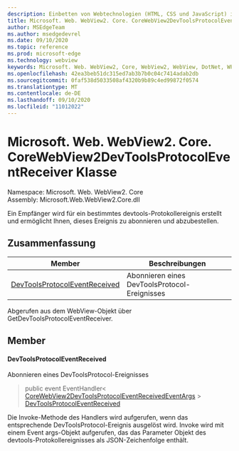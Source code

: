 ```yaml
---
description: Einbetten von Webtechnologien (HTML, CSS und JavaScript) in ihre systemeigenen Anwendungen mit dem Microsoft Edge WebView2-Steuerelement
title: Microsoft. Web. WebView2. Core. CoreWebView2DevToolsProtocolEventReceiver
author: MSEdgeTeam
ms.author: msedgedevrel
ms.date: 09/10/2020
ms.topic: reference
ms.prod: microsoft-edge
ms.technology: webview
keywords: Microsoft. Web. WebView2, Core, WebView2, WebView, DotNet, WPF, WinForms, APP, Edge, CoreWebView2, CoreWebView2Controller, Browser Control, Edge HTML, Microsoft. Web. WebView2. Core. CoreWebView2DevToolsProtocolEventReceiver
ms.openlocfilehash: 42ea3beb51dc315ed7ab3b7b0c04c7414adab2db
ms.sourcegitcommit: 0faf538d5033508af4320b9b89c4ed99872f0574
ms.translationtype: MT
ms.contentlocale: de-DE
ms.lasthandoff: 09/10/2020
ms.locfileid: "11012022"
---
```

# Microsoft. Web. WebView2. Core. CoreWebView2DevToolsProtocolEventReceiver Klasse 

Namespace: Microsoft. Web. WebView2. Core \
Assembly: Microsoft.Web.WebView2.Core.dll

Ein Empfänger wird für ein bestimmtes devtools-Protokollereignis erstellt und ermöglicht Ihnen, dieses Ereignis zu abonnieren und abzubestellen.

## Zusammenfassung

 Member                        | Beschreibungen
--------------------------------|---------------------------------------------
[DevToolsProtocolEventReceived](#devtoolsprotocoleventreceived) | Abonnieren eines DevToolsProtocol-Ereignisses

Abgerufen aus dem WebView-Objekt über GetDevToolsProtocolEventReceiver.

## Member

#### DevToolsProtocolEventReceived 

Abonnieren eines DevToolsProtocol-Ereignisses

> public event EventHandler< [CoreWebView2DevToolsProtocolEventReceivedEventArgs](microsoft-web-webview2-core-corewebview2devtoolsprotocoleventreceivedeventargs.md)  >  [DevToolsProtocolEventReceived](#devtoolsprotocoleventreceived)

Die Invoke-Methode des Handlers wird aufgerufen, wenn das entsprechende DevToolsProtocol-Ereignis ausgelöst wird. Invoke wird mit einem Event args-Objekt aufgerufen, das das Parameter Objekt des devtools-Protokollereignisses als JSON-Zeichenfolge enthält.

